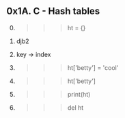 ## 0x1A. C - Hash tables

0. >>> ht = {}

1. djb2

2. key -> index

3. >>> ht['betty'] = 'cool'

4. >>> ht['betty']

5. >>> print(ht)

6. >>> del ht

